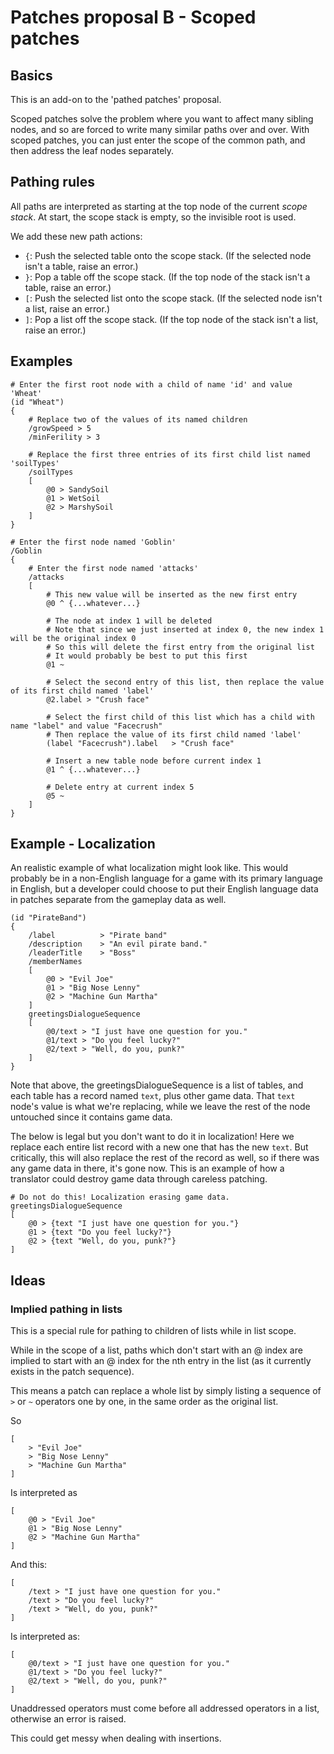 # Patches proposal B - Scoped patches

## Basics

This is an add-on to the 'pathed patches' proposal.

Scoped patches solve the problem where you want to affect many sibling nodes, and so are forced to write many similar paths over and over. With scoped patches, you can just enter the scope of the common path, and then address the leaf nodes separately.

## Pathing rules

All paths are interpreted as starting at the top node of the current *scope stack*. At start, the scope stack is empty, so the invisible root is used.

We add these new path actions:

* `{`: Push the selected table onto the scope stack. (If the selected node isn't a table, raise an error.)
* `}`: Pop a table off the scope stack. (If the top node of the stack isn't a table, raise an error.)
* `[`: Push the selected list onto the scope stack. (If the selected node isn't a list, raise an error.)
* `]`: Pop a list off the scope stack. (If the top node of the stack isn't a list, raise an error.)

## Examples

    # Enter the first root node with a child of name 'id' and value 'Wheat'
    (id "Wheat")
    {
        # Replace two of the values of its named children
        /growSpeed > 5
        /minFerility > 3

        # Replace the first three entries of its first child list named 'soilTypes'
        /soilTypes
        [
            @0 > SandySoil
            @1 > WetSoil
            @2 > MarshySoil
        ]
    }

    # Enter the first node named 'Goblin'
    /Goblin
    {
        # Enter the first node named 'attacks'
        /attacks
        [
            # This new value will be inserted as the new first entry
            @0 ^ {...whatever...}

            # The node at index 1 will be deleted
            # Note that since we just inserted at index 0, the new index 1 will be the original index 0
            # So this will delete the first entry from the original list
            # It would probably be best to put this first
            @1 ~

            # Select the second entry of this list, then replace the value of its first child named 'label'
            @2.label > "Crush face"

            # Select the first child of this list which has a child with name "label" and value "Facecrush"
            # Then replace the value of its first child named 'label'
            (label "Facecrush").label   > "Crush face"

            # Insert a new table node before current index 1
            @1 ^ {...whatever...}

            # Delete entry at current index 5
            @5 ~
        ]
    }

## Example - Localization

An realistic example of what localization might look like. This would probably be in a non-English language for a game with its primary language in English, but a developer could choose to put their English language data in patches separate from the gameplay data as well.

    (id "PirateBand")
    {
        /label          > "Pirate band"
        /description    > "An evil pirate band."
        /leaderTitle    > "Boss"
        /memberNames
        [
            @0 > "Evil Joe"
            @1 > "Big Nose Lenny"
            @2 > "Machine Gun Martha"
        ]
        greetingsDialogueSequence
        [
            @0/text > "I just have one question for you."
            @1/text > "Do you feel lucky?"
            @2/text > "Well, do you, punk?"
        ]
    }

Note that above, the greetingsDialogueSequence is a list of tables, and each table has a record named `text`, plus other game data. That `text` node's value is what we're replacing, while we leave the rest of the node untouched since it contains game data.

The below is legal but you don't want to do it in localization! Here we replace each entire list record with a new one that has the new `text`. But critically, this will also replace the rest of the record as well, so if there was any game data in there, it's gone now. This is an example of how a translator could destroy game data through careless patching.

    # Do not do this! Localization erasing game data.
    greetingsDialogueSequence   
    [
        @0 > {text "I just have one question for you."}
        @1 > {text "Do you feel lucky?"}
        @2 > {text "Well, do you, punk?"}
    ]

## Ideas

### Implied pathing in lists

This is a special rule for pathing to children of lists while in list scope.

While in the scope of a list, paths which don't start with an @ index are implied to start with an @ index for the nth entry in the list (as it currently exists in the patch sequence).

This means a patch can replace a whole list by simply listing a sequence of `>` or `~` operators one by one, in the same order as the original list.

So

    [
        > "Evil Joe"
        > "Big Nose Lenny"
        > "Machine Gun Martha"
    ]

Is interpreted as 

    [
        @0 > "Evil Joe"
        @1 > "Big Nose Lenny"
        @2 > "Machine Gun Martha"
    ]

And this:

    [
        /text > "I just have one question for you."
        /text > "Do you feel lucky?"
        /text > "Well, do you, punk?"
    ]

Is interpreted as:

    [
        @0/text > "I just have one question for you."
        @1/text > "Do you feel lucky?"
        @2/text > "Well, do you, punk?"
    ]

Unaddressed operators must come before all addressed operators in a list, otherwise an error is raised.

This could get messy when dealing with insertions.